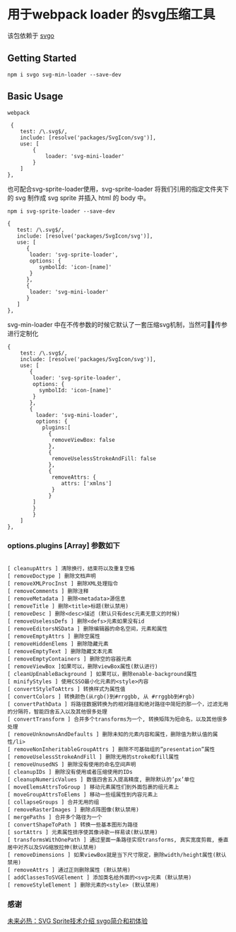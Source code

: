 # 用于webpack loader 的svg压缩工具

该包依赖于 [svgo](https://github.com/svg/svgo)

## Getting Started

```shell
npm i svgo svg-min-loader --save-dev
```



## Basic Usage
```shell
webpack

 {
    test: /\.svg$/,
    include: [resolve('packages/SvgIcon/svg')],
    use: [
        {
            loader: 'svg-mini-loader'
        }
    ]
},
 ```

 也可配合svg-sprite-loader使用，svg-sprite-loader 将我们引用的指定文件夹下的 svg 制作成 svg sprite 并插入 html 的 body 中。

 ```shell
 npm i svg-sprite-loader --save-dev

 {
    test: /\.svg$/,
    include: [resolve('packages/SvgIcon/svg')],
    use: [
	   {
		loader: 'svg-sprite-loader',
		options: {
		   symbolId: 'icon-[name]'
		}
       },
       {
        loader: 'svg-mini-loader'
       }
    ]
},
 ```

 svg-min-loader 中在不传参数的时候它默认了一套压缩svg机制，当然可传参进行定制化

```
{
    test: /\.svg$/,
    include: [resolve('packages/SvgIcon/svg')],
    use: [
	   {
	    loader: 'svg-sprite-loader',
	    options: {
	      symbolId: 'icon-[name]'
	    }
       },
       {
         loader: 'svg-mini-loader',
		 options: {
		   plugins:[
			 {
			  removeViewBox: false
			 }, 
			 {
			  removeUselessStrokeAndFill: false
			 }, 
			 {
			  removeAttrs: {
			     attrs: ['xmlns']
			  }
		     }
		]
	    }
        }
    ]
},
```

### options.plugins [Array]  参数如下

```

[ cleanupAttrs ] 清除换行，结束符以及重复空格
[ removeDoctype ] 删除文档声明
[ removeXMLProcInst ] 删除XML处理指令
[ removeComments ] 删除注释
[ removeMetadata ] 删除<metadata>源信息
[ removeTitle ] 删除<title>标题(默认禁用)
[ removeDesc ] 删除<desc>描述 (默认只有desc元素无意义的时候)
[ removeUselessDefs ] 删除<defs>元素如果没有id
[ removeEditorsNSData ] 删除编辑器的命名空间，元素和属性
[ removeEmptyAttrs ] 删除空属性
[ removeHiddenElems ] 删除隐藏元素
[ removeEmptyText ] 删除隐藏文本元素
[ removeEmptyContainers ] 删除空的容器元素
[ removeViewBox ]如果可以，删除viewBox属性(默认进行)
[ cleanUpEnableBackground ] 如果可以，删除enable-background属性
[ minifyStyles ] 使用CSSO最小化元素的<style>内容
[ convertStyleToAttrs ] 转换样式为属性值
[ convertColors ] 转换颜色(从rgb()到#rrggbb, 从 #rrggbb到#rgb)
[ convertPathData ] 将路径数据转换为的相对路径和绝对路径中简短的那一个，过滤无用的分隔符，智能四舍五入以及其他很多处理
[ convertTransform ] 合并多个transforms为一个, 转换矩阵为短命名，以及其他很多处理
[ removeUnknownsAndDefaults ] 删除未知的元素内容和属性，删除值为默认值的属性/li>
[ removeNonInheritableGroupAttrs ] 删除不可基础组的”presentation”属性
[ removeUselessStrokeAndFill ] 删除无用的stroke和fill属性
[ removeUnusedNS ] 删除没有使用的命名空间声明
[ cleanupIDs ] 删除没有使用或者压缩使用的IDs
[ cleanupNumericValues ] 数值四舍五入提高精度, 删除默认的’px’单位
[ moveElemsAttrsToGroup ] 移动元素属性们到外面包裹的组元素上
[ moveGroupAttrsToElems ] 移动一些组属性到内容元素上
[ collapseGroups ] 合并无用的组
[ removeRasterImages ] 删除点阵图像(默认禁用)
[ mergePaths ] 合并多个路径为一个
[ convertShapeToPath ] 转换一些基本图形为路径
[ sortAttrs ] 元素属性排序使其像诗歌一样易读(默认禁用)
[ transformsWithOnePath ] 通过里面一条路径实现transforms, 真实宽度剪裁, 垂直居中对齐以及SVG缩放拉伸(默认禁用)
[ removeDimensions ] 如果viewBox就是当下尺寸限定，删除width/height属性(默认禁用)
[ removeAttrs ] 通过正则删除属性 (默认禁用)
[ addClassesToSVGElement ] 添加类名给外面的<svg>元素 (默认禁用)
[ removeStyleElement ] 删除元素的<style> (默认禁用)

```

### 感谢

[未来必热：SVG Sprite技术介绍
](https://www.zhangxinxu.com/wordpress/2014/07/introduce-svg-sprite-technology/)
[svgo简介和初体验](https://www.zhangxinxu.com/wordpress/2016/02/svg-compress-tool-svgo-experience/)
